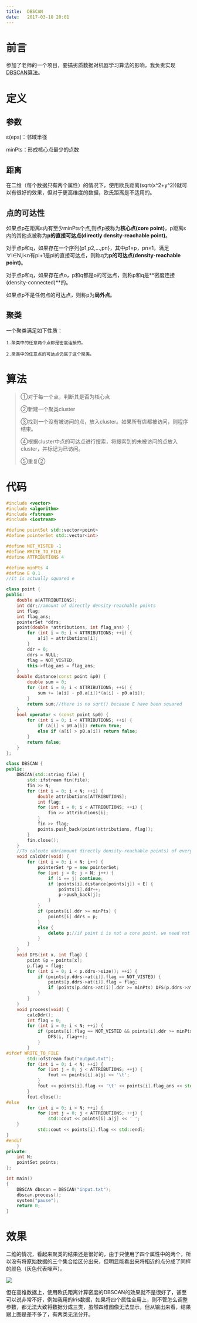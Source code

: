 ```yaml
---
title:  DBSCAN
date:   2017-03-10 20:01
---
```


<script src="{{ site.baseurl }}/assets/prism.js" ></script>

# 前言

参加了老师的一个项目，要搞劣质数据对机器学习算法的影响，我负责实现[DBSCAN算法](https://zh.wikipedia.org/wiki/DBSCAN)。

<div class="divider"></div>

# 定义

## 参数

ε(eps)：邻域半径

minPts：形成核心点最少的点数

## 距离

在二维（每个数据只有两个属性）的情况下，使用欧氏距离(sqrt(x^2+y^2))就可以有很好的效果，但对于更高维度的数据，欧氏距离是不适用的。

## 点的可达性

如果点p在距离ε内有至少minPts个点,则点p被称为**核心点(core point)**，p距离ε内的其他点被称为**p的直接可达点(directly density-reachable point)**。

对于点p和q，如果存在一个序列{p1,p2,...,pn}，其中p1=p，pn=1，满足∀i∈N,i<n有pi+1是pi的直接可达点，则称q为**p的可达点(density-reachable point)**。

对于点p和q，如果存在点o，p和q都是o的可达点，则称p和q是**密度连接(density-connected)**的。

如果点p不是任何点的可达点，则称p为**局外点**。

## 聚类

一个聚类满足如下性质：

	1.聚类中的任意两个点都是密度连接的。

	2.聚类中的任意点的可达点仍属于这个聚类。

<div class="divider"></div>

# 算法

> ①对于每一个点，判断其是否为核心点
> 
> ②新建一个聚类cluster
> 
> ③找到一个没有被访问的点，放入cluster。如果所有店都被访问，则程序结束。
> 
> ④根据cluster中点的可达点进行搜索，将搜索到的未被访问的点放入cluster，并标记为已访问。
> 
> ⑤重复②

<div class="divider"></div>

# 代码

```c++
#include <vector>
#include <algorithm>
#include <fstream>
#include <iostream>

#define pointSet std::vector<point>
#define pointerSet std::vector<int>

#define NOT_VISTED -1
#define WRITE_TO_FILE
#define ATTRIBUTIONS 4

#define minPts 4
#define E 0.1
//it is actually squared e

class point {
public:
	double a[ATTRIBUTIONS];
	int ddr;//amount of directly density-reachable points
	int flag;
	int flag_ans;
	pointerSet *ddrs;
	point(double *attributions, int flag_ans) {
		for (int i = 0; i < ATTRIBUTIONS; ++i) {
			a[i] = attributions[i];
		}
		ddr = 0;
		ddrs = NULL;
		flag = NOT_VISTED;
		this->flag_ans = flag_ans;
	}
	double distance(const point &p0) {
		double sum = 0;
		for (int i = 0; i < ATTRIBUTIONS; ++i) {
			sum += (a[i] - p0.a[i])*(a[i] - p0.a[i]);
		}
		return sum;//there is no sqrt() because E have been squared
	}
	bool operator < (const point &p0) {
		for (int i = 0; i < ATTRIBUTIONS; ++i) {
			if (a[i] < p0.a[i]) return true;
			else if (a[i] > p0.a[i]) return false;
		}
		return false;
	}
};

class DBSCAN {
public:
	DBSCAN(std::string file) {
		std::ifstream fin(file);
		fin >> N;
		for (int i = 0; i < N; ++i) {
			double attributions[ATTRIBUTIONS];
			int flag;
			for (int i = 0; i < ATTRIBUTIONS; ++i) {
				fin >> attributions[i];
			}
			fin >> flag;
			points.push_back(point(attributions, flag));
		}
		fin.close();
	}
	//To calcute ddr(amount directly density-reachable points) of every point and save ddrs(directly density-reachable points) for each CORE points
	void calcDdr(void) {
		for (int i = 0; i < N; i++) {
			pointerSet *p = new pointerSet;
			for (int j = 0; j < N; j++) {
				if (i == j) continue;
				if (points[i].distance(points[j]) < E) {
					points[i].ddr++;
					p->push_back(j);
				}
			}
			if (points[i].ddr >= minPts) {
				points[i].ddrs = p;
			}
			else {
				delete p;//if point i is not a core point, we need not to know its directly density-reachable points
			}
		}
	}
	void DFS(int x, int flag) {
		point &p = points[x];
		p.flag = flag;
		for (int i = 0; i < p.ddrs->size(); ++i) {
			if (points[p.ddrs->at(i)].flag == NOT_VISTED) {
				points[p.ddrs->at(i)].flag = flag;
				if (points[p.ddrs->at(i)].ddr >= minPts) DFS(p.ddrs->at(i), flag);
			}
		}
	}
	void process(void) {
		calcDdr();
		int flag = 0;
		for (int i = 0; i < N; ++i) {
			if (points[i].flag == NOT_VISTED && points[i].ddr >= minPts) {
				DFS(i, flag++);
			}
		}
#ifdef WRITE_TO_FILE
		std::ofstream fout("output.txt");
		for (int i = 0; i < N; ++i) {
			for (int j = 0; j < ATTRIBUTIONS; ++j) {
				fout << points[i].a[j] << '\t';
			}
			fout << points[i].flag << '\t' << points[i].flag_ans << std::endl;
		}
		fout.close();
#else
		for (int i = 0; i < N; ++i) {
			for (int j = 0; j < ATTRIBUTIONS; ++j) {
				std::cout << points[i].a[j] << ' ';
	}
			std::cout << points[i].flag << std::endl;
}
#endif
	}
private:
	int N;
	pointSet points;
};

int main()
{
	DBSCAN dbscan = DBSCAN("input.txt");
	dbscan.process();
	system("pause");
	return 0;
}
```

<div class="divider"></div>

# 效果

二维的情况，看起来聚类的结果还是很好的，由于只使用了四个属性中的两个，所以没有将原始数据的三个集合给区分出来，但明显能看出来将相近的点分成了同样的颜色（灰色代表噪声）。

<img src="{{ site.baseurl }}/assets/dbscan.png" />

但在高维数据上，使用欧氏距离计算密度的DBSCAN的效果就不是很好了，甚至可以说非常不好，例如我用的iris数据，如果将四个属性全用上，则不管怎么调整参数，都无法大致将数据分成三类，虽然四维图像无法显示，但从输出来看，结果跟上图是差不多了，有两类无法分开。

<div class="divider"></div>